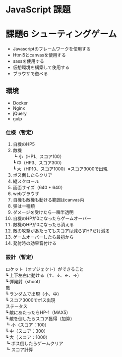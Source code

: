 # JavaScript 課題

# 課題6 シューティングゲーム
* Javascriptのフレームワークを使用する<br>
* Html5とcanvasを使用する<br>
* sassを使用する<br>
* 仮想環境を構築して使用する<br>
* ブラウザで遊べる<br>

## 環境
* Docker<br>
* Nginx<br>
* jQuery<br>
* gulp<br>

### 仕様（暫定）
1. 自機のHP5<br>
2. 敵機<br>
┗ 小（HP1、スコア100）<br>
┗ 中（HP3、スコア300）<br>
┗ 大（HP10、スコア1000）※スコア3000で出現<br>
3. ボス倒したらクリア<br>
4. 縦スクロール<br>
5. 画面サイズ（640 * 640）<br>
6. webブラウザ<br>
7. 自機も敵機も動ける範囲はcanvas内<br>
8. 弾は一種類<br>
9. ダメージを受けたら一瞬半透明<br>
10. 自機のHPが0になったらゲームオーバー<br>
11. 敵機のHPが0になったら消える<br>
12. 敵の攻撃があたってもスコアは減らずHPだけ減る<br>
13. ゲームオーバーしたら最初から<br>
14. 発射時の効果音付ける<br>

### 設計（暫定）
ロケット（オブジェクト）ができること<br>
┗ 上下左右に動ける（↑、↓、←、→）<br>
┗ 弾発射（shoot）<br>
敵<br>
┗ ランダムで出現（小、中）<br>
┗ スコア3000でボス出現<br>
ステータス<br>
┗ 敵にあたったらHP-1（MAX5）<br>
┗ 敵を倒したらスコア獲得（加算）<br>
┗ 小（スコア：100）<br>
┗ 中（スコア：300）<br>
┗ 大（スコア：1000）<br>
┗ ボス倒したらゲームクリア<br>
┗ スコア計算